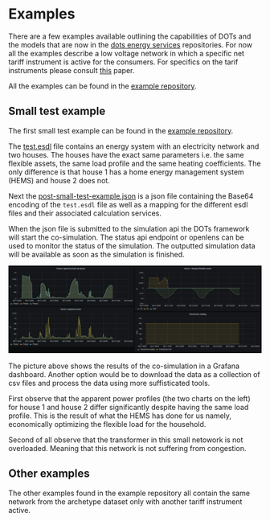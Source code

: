 # Examples
There are a few examples available outlining the capabilities of DOTs and the models that are now in the [dots energy services](https://github.com/dots-energy-services/) repositories. For now all the examples describe a low voltage network in which a specific net tariff instrument is active for the consumers. For specifics on the tarif instruments please consult [this](https://doi.org/10.1016/j.segan.2025.101623) paper.

All the examples can be found in the [example repository](https://github.com/dots-energy/dots-examples/).

## Small test example
The first small test example can be found in the [example repository](https://github.com/dots-energy/dots-examples/tree/main/Small%20test%20example). 

The [test.esdl](https://github.com/dots-energy/dots-examples/blob/main/esdls/test.esdl) file contains an energy system with an electricity network and two houses. The houses have the exact same parameters i.e. the same flexible assets, the same load profile and the same heating coefficients. The only difference is that house 1 has a home energy management system (HEMS) and house 2 does not.

Next the [post-small-test-example.json](https://github.com/dots-energy/dots-examples/blob/main/Small%20test%20example/test-post-small-test-file.json) is a json file containing the Base64 encoding of the `test.esdl` file as well as a mapping for the different esdl files and their associated calculation services.

When the json file is submitted to the simulation api the DOTs framework will start the co-simulation. The status api endpoint or openlens can be used to monitor the status of the simulation. The outputted simulation data will be available as soon as the simulation is finished.

![small example results](https://github.com/dots-energy/dots-simulation-orchestrator/blob/main/docs/images/static/Test-example-dashboard.png?raw=true)

The picture above shows the results of the co-simulation in a Grafana dashboard. Another option would be to download the data as a collection of csv files and process the data using more suffisticated tools. 

First observe that the apparent power profiles (the two charts on the left) for house 1 and house 2 differ significantly despite having the same load profile. This is the result of what the HEMS has done for us namely, economically optimizing the flexible load for the household.

Second of all observe that the transformer in this small netowork is not overloaded. Meaning that this network is not suffering from congestion.


## Other examples
The other examples found in the example repository all contain the same network from the archetype dataset only with another tariff instrument active. 
